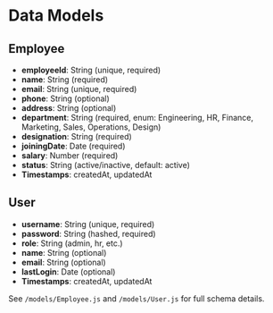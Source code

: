 # Data Models

## Employee
- **employeeId**: String (unique, required)
- **name**: String (required)
- **email**: String (unique, required)
- **phone**: String (optional)
- **address**: String (optional)
- **department**: String (required, enum: Engineering, HR, Finance, Marketing, Sales, Operations, Design)
- **designation**: String (required)
- **joiningDate**: Date (required)
- **salary**: Number (required)
- **status**: String (active/inactive, default: active)
- **Timestamps**: createdAt, updatedAt

## User
- **username**: String (unique, required)
- **password**: String (hashed, required)
- **role**: String (admin, hr, etc.)
- **name**: String (optional)
- **email**: String (optional)
- **lastLogin**: Date (optional)
- **Timestamps**: createdAt, updatedAt

See `/models/Employee.js` and `/models/User.js` for full schema details. 
